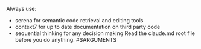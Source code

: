Always use:
- serena for semantic code retrieval and editing tools
- context7 for up to date documentation on third party code
- sequential thinking for any decision making
Read the claude.md root file before you do anything.
#$ARGUMENTS
